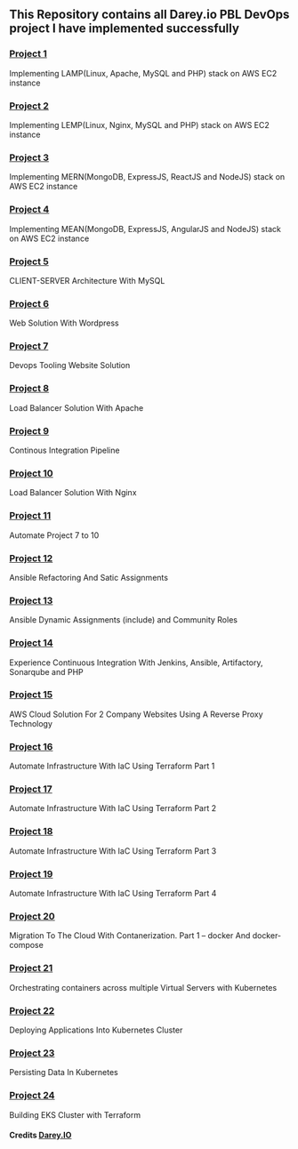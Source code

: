 ## This Repository contains all Darey.io PBL DevOps project I have implemented successfully


### [Project 1](Project1.md)
Implementing LAMP(Linux, Apache, MySQL and PHP) stack on AWS EC2 instance


### [Project 2](Project2.md)
Implementing LEMP(Linux, Nginx, MySQL and PHP) stack on AWS EC2 instance


### [Project 3](Project3.md)
Implementing MERN(MongoDB, ExpressJS, ReactJS and NodeJS) stack on AWS EC2 instance


### [Project 4](Project4.md)
Implementing MEAN(MongoDB, ExpressJS, AngularJS and NodeJS) stack on AWS EC2 instance


### [Project 5](Project5.md)
CLIENT-SERVER Architecture With MySQL


### [Project 6](Project6.md)
Web Solution With Wordpress


### [Project 7](Project7.md)
Devops Tooling Website Solution


### [Project 8](Project8.md)
Load Balancer Solution With Apache


### [Project 9](Project9.md)
Continous Integration Pipeline


### [Project 10](Project10.md)
Load Balancer Solution With Nginx


### [Project 11](Project11.md)
Automate Project 7 to 10


### [Project 12](Project12.md)
Ansible Refactoring And Satic Assignments


### [Project 13](Project13.md)
Ansible Dynamic Assignments (include) and Community Roles


### [Project 14](Project14.md)
Experience Continuous Integration With Jenkins, Ansible, Artifactory, Sonarqube and PHP


### [Project 15](Project15.md)
AWS Cloud Solution For 2 Company Websites Using A Reverse Proxy Technology


### [Project 16](Project16.md)
Automate Infrastructure With IaC Using Terraform Part 1


### [Project 17](Project17.md)
Automate Infrastructure With IaC Using Terraform Part 2


### [Project 18](Project18.md)
Automate Infrastructure With IaC Using Terraform Part 3


### [Project 19](Project19.md)
Automate Infrastructure With IaC Using Terraform Part 4

### [Project 20](Project20.md)
Migration To The Сloud With Contanerization. Part 1 – docker And docker-compose

### [Project 21](Project21.md)
Orchestrating containers across multiple Virtual Servers with Kubernetes


### [Project 22](Project22.md)
Deploying Applications Into Kubernetes Cluster


### [Project 23](Project23.md)
Persisting Data In Kubernetes


### [Project 24](Project24.md)
Building EKS Cluster with Terraform


#### Credits [Darey.IO](https://darey.io/)